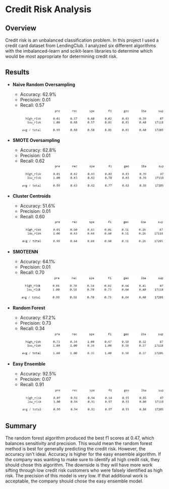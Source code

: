# Credit Risk Analysis
## Overview
Credit risk is an unbalanced classification problem.  In this project I used a credit card dataset from LendingClub.  I analyzed six different algorithms with the imbalanced-learn and scikit-learn libraries to determine which would be most appropriate for determining credit risk.

## Results

- **Naive Random Oversampling**
    - Accuracy: 62.9%
    - Precision: 0.01
    - Recall: 0.57
![Naive Random Oversampling](/Resources/naive_random_oversampling.png)

- **SMOTE Oversampling**
    - Accuracy: 62.8%
    - Precision: 0.01
    - Recall: 0.62
![SMOTE Oversampling](/Resources/smote_oversampling.png)

- **Cluster Centroids**
    - Accuracy: 51.6%
    - Precision: 0.01
    - Recall: 0.60
![Cluster Centroids](/Resources/cluster_centroids.png)

- **SMOTEENN**
    - Accuracy: 64.1%
    - Precision: 0.01
    - Recall: 0.70
![Naive Random Oversampling](/Resources/smoteenn.png)

- **Random Forest**
    - Accuracy: 67.2%
    - Precision: 0.73
    - Recall: 0.34
![Random Forest](/Resources/random_forest.png)

- **Easy Ensemble**
    - Accuracy: 92.5%
    - Precision: 0.07
    - Recall: 0.91
![Easy Ensemble](/Resources/easy_ensemble.png)


## Summary
The random forest algorithm produced the best f1 scores at 0.47, which balances sensitivity and precision. This would mean the random forest method is best for generally predicting the credit risk. However, the accuracy isn't ideal.  Accuracy is higher for the easy ensemble algorithm. If the company was wanting to make sure to identify all high credit risk, they should chose this algorithm. The downside is they will have more work sifting through low credit risk customers who were falsely identified as high risk. The precision of this model is very low. If that additional work is acceptable, the company should chose the easy ensemble model.